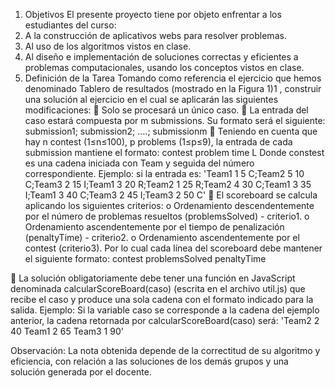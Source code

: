 1. Objetivos
El presente proyecto tiene por objeto enfrentar a los estudiantes del curso:
1. A la construcción de aplicativos webs para resolver problemas.
2. Al uso de los algoritmos vistos en clase.
3. Al diseño e implementación de soluciones correctas y eficientes a problemas computacionales,
usando los conceptos vistos en clase.
2. Definición de la Tarea
Tomando como referencia el ejercicio que hemos denominado Tablero de resultados (mostrado en
la Figura 1)1
, construir una solución al ejercicio en el cual se aplicarán las siguientes
modificaciones:
 Solo se procesará un único caso.
 La entrada del caso estará compuesta por m submissions. Su formato será el siguiente:
submission1; submission2; ….; submissionm
 Teniendo en cuenta que hay n contest (1≤n≤100), p problems (1≤p≤9), la entrada de cada
submission mantiene el formato:
contest problem time L
Donde constest es una cadena iniciada con Team y seguida del número correspondiente.
Ejemplo: si la entrada es:
'Team1 1 5 C;Team2 5 10 C;Team3 2 15 I;Team1 3 20 R;Team2 1 25 R;Team2 4 30
C;Team1 3 35 I;Team1 3 40 C;Team3 2 45 I;Team3 2 50 C'
 El scoreboard se calcula aplicando los siguientes criterios:
o Ordenamiento descendentemente por el número de problemas resueltos
(problemsSolved) - criterio1.
o Ordenamiento ascendentemente por el tiempo de penalización (penaltyTime) -
criterio2.
o Ordenamiento ascendentemente por el contest (criterio3).
Por lo cual cada línea del scoreboard debe mantener el siguiente formato:
contest problemsSolved penaltyTime


 La solución obligatoriamente debe tener una función en JavaScript denominada
calcularScoreBoard(caso) (escrita en el archivo util.js) que recibe el caso y produce una
sola cadena con el formato indicado para la salida.
Ejemplo: Si la variable caso se corresponde a la cadena del ejemplo anterior, la cadena
retornada por calcularScoreBoard(caso) será:
'Team2 2 40
Team1 2 65
Team3 1 90'

Observación: La nota obtenida depende de la correctitud de su algoritmo y eficiencia, con relación
a las soluciones de los demás grupos y una solución generada por el docente. 
